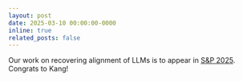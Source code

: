 ```yaml
---
layout: post
date: 2025-03-10 00:00:00-0000
inline: true
related_posts: false
---
```


Our work on recovering alignment of LLMs is to appear in [S&P 2025](https://sp2025.ieee-security.org/). Congrats to Kang!
